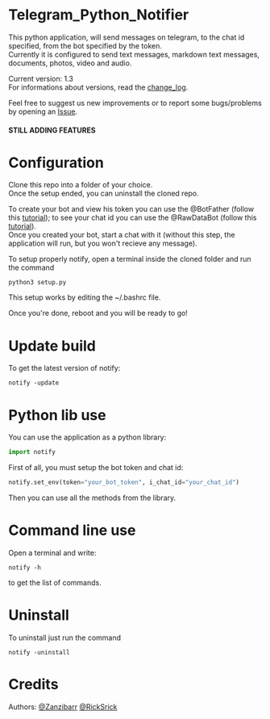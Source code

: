 # Telegram_Python_Notifier
This python application, will send messages on telegram, to the chat id specified, from the bot specified by the token.  
Currently it is configured to send text messages, markdown text messages, documents, photos, video and audio.  

Current version: 1.3  
For informations about versions, read the <a href="https://github.com/Zanzibarr/Telegram_Python_Notifier/blob/main/change_log.md">change_log</a>.    

Feel free to suggest us new improvements or to report some bugs/problems by opening an <a href="https://github.com/Zanzibarr/Telegram_Python_Notifier/issues">Issue</a>.  

#### STILL ADDING FEATURES

# Configuration
Clone this repo into a folder of your choice.  
Once the setup ended, you can uninstall the cloned repo.  

To create your bot and view his token you can use the @BotFather (follow this <a href="https://www.youtube.com/watch?v=aNmRNjME6mE">tutorial</a>); to see your chat id you can use the @RawDataBot (follow this <a href="https://www.youtube.com/watch?v=UPC5Ck1oU6k">tutorial</a>).  
Once you created your bot, start a chat with it (without this step, the application will run, but you won't recieve any message).  

To setup properly notify, open a terminal inside the cloned folder and run the command  
```shell
python3 setup.py
```
This setup works by editing the ~/.bashrc file.

Once you're done, reboot and you will be ready to go!

# Update build
To get the latest version of notify:
```shell
notify -update
```

# Python lib use
You can use the application as a python library:
```python
import notify
```

First of all, you must setup the bot token and chat id:
```python
notify.set_env(token="your_bot_token", i_chat_id="your_chat_id")
```

Then you can use all the methods from the library.  

# Command line use
Open a terminal and write:
```shell
notify -h
```
to get the list of commands.

# Uninstall
To uninstall just run the command
```shell
notify -uninstall
```

# Credits
Authors: <a href="https://github.com/Zanzibarr">@Zanzibarr</a> <a href="https://github.com/RickSrick">@RickSrick</a>
